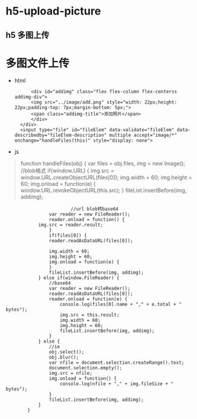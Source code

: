 # h5-upload-picture
## h5 多图上传
# 多图文件上传
* html 
  >  <div id="fileList" class="flex flex-box flex-row flex-start flex-wrap">
   			<div id="addimg" class="flex flex-column flex-centerss addimg-div">
   			<img src="../image/add.png" style="width: 22px;height: 22px;padding-top: 7px;margin-bottom: 5px;">
   			<span class="addimg-title">添加照片</span>
  			</div>
  		</div>
   		<input type="file" id="fileElem" data-validate="fileElem" data-describedby="fileElem-description" multiple accept="image/*" onchange="handleFiles(this)" style="display: none">
 *  js
>    function handleFiles(obj) {
	  			var files = obj.files,
	   				img = new Image();
	  			//blob格式
	 			if(window.URL) {
	  				img.src = window.URL.createObjectURL(files[0]);
	   				img.width = 60;
	  				img.height = 60;
	  				img.onload = function(e) {
	  					window.URL.revokeObjectURL(this.src);
	 				}
	 				fileList.insertBefore(img, addimg);
          
         					//url blob转base64
   					var reader = new FileReader();
	 				reader.onload = function() {
				img.src = reader.result;
			 		}
					if(files[0]) {
	 				reader.readAsDataURL(files[0]);
	  		
					img.width = 60;
			 		img.height = 60;
	 				img.onload = function(e) {
					}
					fileList.insertBefore(img, addimg);
				} else if(window.FileReader) {
					//base64
					var reader = new FileReader();
					reader.readAsDataURL(files[0]);
					reader.onload = function(e) {
						console.log(files[0].name + "," + e.total + " bytes");
						img.src = this.result;
						img.width = 60;
						img.height = 60;
						fileList.insertBefore(img, addimg);
					}
				} else {
					//ie
					obj.select();
					obj.blur();
					var nfile = document.selection.createRange().text;
					document.selection.empty();
					img.src = nfile;
					img.onload = function() {
						console.log(nfile + "," + img.fileSize + " bytes");
					}
					fileList.insertBefore(img, addimg);
				}
			}
			
			

